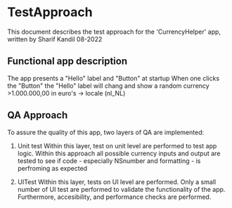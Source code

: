 # TestApproach

This document describes the test approach for the 'CurrencyHelper' app,
written by Sharif Kandil 08-2022

## Functional app description

The app presents a "Hello" label and "Button" at startup
When one clicks the "Button" the "Hello" label will chang and show a random currency >1.000.000,00 in euro's -> locale (nl_NL) 

## QA Approach
To assure the quality of this app, two layers of QA are implemented:
1. Unit test
Within this layer, test on unit level are performed to test app logic. Within this approach all possible currency inputs and output are tested to see if code - especially NSnumber and formatting - is perfroming as expected 

2. UITest
Within this layer, tests on UI level are performed. Only a small number of UI test are performed to validate the functionality of the app. Furthermore, accesibility, and performance checks are performed.

